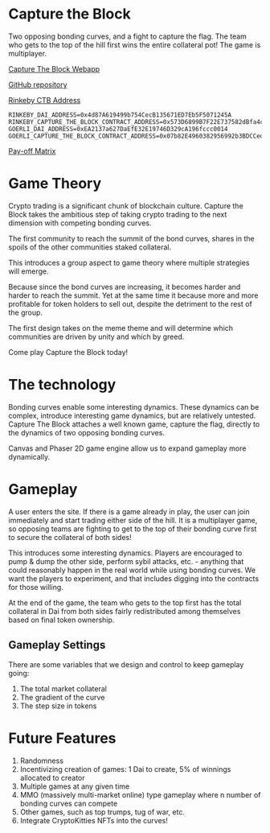 # Capture the Block
Two opposing bonding curves, and a fight to capture the flag. The team who gets to the top of the hill first wins the entire collateral pot! The game is multiplayer.

[Capture The Block Webapp](https://capture-the-block.mol.ai/)

[GitHub repository](https://github.com/BenSchZA/capture-the-block)

[Rinkeby CTB Address](https://rinkeby.etherscan.io/address/0x573D6899B7F22E737582dBfa4ca784CF284982A5)

```
RINKEBY_DAI_ADDRESS=0x4d87A619499b754CecB135671ED7Eb5F5071245A
RINKEBY_CAPTURE_THE_BLOCK_CONTRACT_ADDRESS=0x573D6899B7F22E737582dBfa4ca784CF284982A5
GOERLI_DAI_ADDRESS=0xEA2137a627DaEfE32E19746D329cA196fccc0014
GOERLI_CAPTURE_THE_BLOCK_CONTRACT_ADDRESS=0x07b82E4960382956992b3BDCCed7fd7c631068C7
```

[Pay-off Matrix](https://docs.google.com/spreadsheets/d/1HDg7eu00dPJ4zWdco9iPvLqfzp9iKQn6R1mK8vi0xHg/edit?usp=sharing)

# Game Theory

Crypto trading is a significant chunk of blockchain culture. Capture the Block takes the ambitious step of taking crypto trading to the next dimension with competing bonding curves.

The first community to reach the summit of the bond curves, shares in the spoils of the other communities staked collateral.

This introduces a group aspect to game theory where multiple strategies will emerge.

Because since the bond curves are increasing, it becomes harder and harder to reach the summit. Yet at the same time it because more and more profitable for token holders to sell out, despite the detriment to the rest of the group.

The first design takes on the meme theme and will determine which communities are driven by unity and which by greed.

Come play Capture the Block today!

# The technology

Bonding curves enable some interesting dynamics. These dynamics can be complex, introduce interesting game dynamics, but are relatively untested. Capture The Block attaches a well known game, capture the flag, directly to the dynamics of two opposing bonding curves.

Canvas and Phaser 2D game engine allow us to expand gameplay more dynamically.

# Gameplay

A user enters the site. If there is a game already in play, the user can join immediately and start trading either side of the hill. It is a multiplayer game, so opposing teams are fighting to get to the top of their bonding curve first to secure the collateral of both sides!

This introduces some interesting dynamics. Players are encouraged to pump & dump the other side, perform sybil attacks, etc. - anything that could reasonably happen in the real world while using bonding curves. We want the players to experiment, and that includes digging into the contracts for those willing.

At the end of the game, the team who gets to the top first has the total collateral in Dai from both sides fairly redistributed among themselves based on final token ownership.

## Gameplay Settings

There are some variables that we design and control to keep gameplay going:
1. The total market collateral
2. The gradient of the curve
3. The step size in tokens

# Future Features

1. Randomness
2. Incentivizing creation of games: 1 Dai to create, 5% of winnings allocated to creator
3. Multiple games at any given time
4. MMO (massively multi-market online) type gameplay where n number of bonding curves can compete
5. Other games, such as top trumps, tug of war, etc.
6. Integrate CryptoKitties NFTs into the curves!
